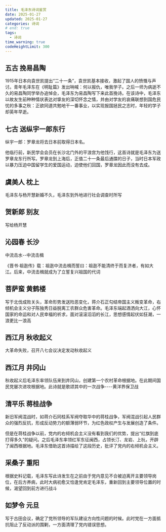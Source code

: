 ```yaml
---
title: 毛泽东诗词鉴赏
date: 2025-01-27
updated: 2025-01-27
categories: 诗词
# end: true
tags:
  - 诗词
time_warning: true
codeHeightLimit: 300
---
```



## 五古 挽易昌陶

1915年日本向袁世凯提出“二十一条”，袁世凯基本接收，激起了国人的愤慨与声讨。青年毛泽东在《明耻篇》发出呐喊：何以报仇，唯我学子。之后一师为病逝不久的易昌陶同学举办追悼会，毛泽东为易昌陶写下来此首挽诗。在该诗中，毛泽东以故友生前种种情状表达对挚友的深切怀念之情，并由对学友的哀痛联想到国危民忧的多事之秋：正欲同道共勉地干一番事业，以实现报国拯民之志时，年轻的学子却英年早逝。

## 七古 送纵宇一郎东行

纵宇一郎：罗章龙将去日本前取得日本名。

他临行前，新民学会会员在长沙北门外的平浪宫为他饯行，这首诗就是毛泽东为送罗章龙东行所写。罗章龙到上海后，正值二十一条最后通牒的日子，当时日本军政以暴力压迫中国留学生的爱国运动，迫使他们回国，罗章龙因此而没有去成。

## 虞美人 枕上

毛泽东与杨开慧新婚不久，毛泽东到外地进行社会调查时所写

## 贺新郎 别友

写给杨开慧

## 沁园春 长沙

中流击水--中流击楫

《晋书·祖逖传》载：祖逖中流击楫而誓曰：祖逖不能清终于而复济者，有如大江。后来，中流击楫就成为了立誓复兴祖国的代词

## 菩萨蛮 黄鹤楼

写于北伐成败关头，革命形势发送险恶变化，蒋介石正勾结帝国主义叛变革命，右倾机会主义分子陈独秀日益脱离工农群众危害革命。毛泽东端起酒洒向大江，心怀国家的命运和对人民幸福的祈求，面对滚滚滔滔的长江，思想感情起伏如狂潮，一浪更比一浪高
## 西江月 秋收起义

大革命失败，召开八七会议决定发动秋收起义

## 西江月 井冈山

秋收起义后毛泽东率领队伍来到井冈山，创建第一个农村革命根据地。在此期间国民党屡次进攻根据地。此诗就是歌颂其中的一次战争----黄洋界保卫战

## 清平乐 蒋桂战争

新旧军阀混战时，如蒋介石同桂系军阀夺取华中的蒋桂战争，军阀混战引起人民群众的强烈反抗，形成反动势力的额薄弱环节，为红色政权产生与发展创造了条件。

但是在蒋桂战争以前，党内的右倾机会主义没有看到我们的优势，提出“红旗到底打得多久”的疑问。之后毛泽东率领红军东征闽西，占领长汀、龙岩、上杭，开辟了闽西根据地。毛泽东借助这首诗描绘了这段历史，批评了党内的右倾机会主义。

## 采桑子 重阳

根据史料记载，毛泽东写此诗发生在之前由于党内意见不合被迫离开主要领导岗位，在后方养病，此时大病初愈又恰逢党肯定毛泽东，重新回到主要领导位置的时候，渴望回到前方进行战斗

## 如梦令 元旦

写于古田会议，确定了党所领导的军队建设方向性问题的时候。此时党在一方面抵抗阻止了反动派的围剿，一方面清理了党内错误思想。